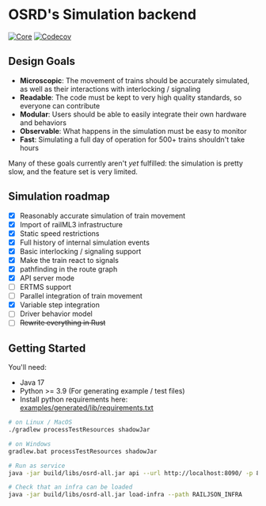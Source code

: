 # OSRD's Simulation backend

[![Core](https://github.com/DGEXSolutions/osrd/actions/workflows/core.yml/badge.svg)](https://github.com/DGEXSolutions/osrd/actions/workflows/core.yml)
[![Codecov](https://codecov.io/gh/DGEXSolutions/osrd/branch/dev/graph/badge.svg?token=O3NAHQ01NO&flag=core)](https://codecov.io/gh/DGEXSolutions/osrd)

## Design Goals

* **Microscopic**: The movement of trains should be accurately simulated, as well as their interactions with interlocking / signaling
* **Readable**: The code must be kept to very high quality standards, so everyone can contribute
* **Modular**: Users should be able to easily integrate their own hardware and behaviors
* **Observable**: What happens in the simulation must be easy to monitor
* **Fast**: Simulating a full day of operation for 500+ trains shouldn't take hours

Many of these goals currently aren't _yet_ fulfilled: the simulation is pretty slow, and the feature set is very limited.

## Simulation roadmap

 - [x] Reasonably accurate simulation of train movement
 - [x] Import of railML3 infrastructure
 - [x] Static speed restrictions
 - [x] Full history of internal simulation events
 - [x] Basic interlocking / signaling support
 - [X] Make the train react to signals
 - [X] pathfinding in the route graph
 - [X] API server mode
 - [ ] ERTMS support
 - [ ] Parallel integration of train movement
 - [X] Variable step integration
 - [ ] Driver behavior model
 - [ ] ~~Rewrite everything in Rust~~

## Getting Started

You'll need:
 - Java 17
 - Python >= 3.9 (For generating example / test files)
 - Install python requirements here: [examples/generated/lib/requirements.txt](examples/generated/lib/requirements.txt)

```sh
# on Linux / MacOS
./gradlew processTestResources shadowJar

# on Windows
gradlew.bat processTestResources shadowJar

# Run as service
java -jar build/libs/osrd-all.jar api --url http://localhost:8090/ -p 8080

# Check that an infra can be loaded
java -jar build/libs/osrd-all.jar load-infra --path RAILJSON_INFRA
```

